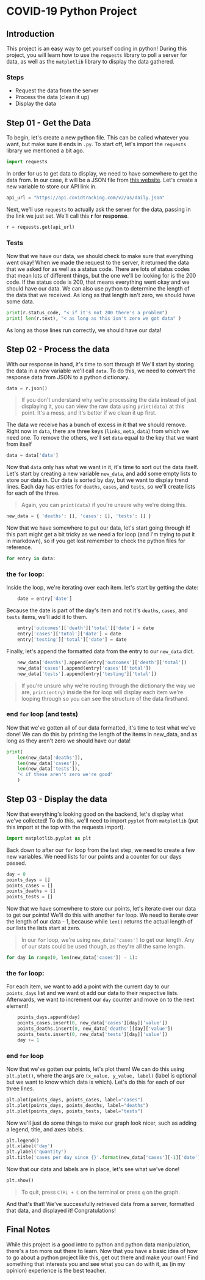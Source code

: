 # COVID-19 Python Project
## Introduction
This project is an easy way to get yourself coding in python! During this project, you will learn how to use the `requests` library to poll a server for data, as well as the `matplotlib` library to display the data gathered.

### Steps
- Request the data from the server
- Process the data (clean it up)
- Display the data

## Step 01 - Get the Data
To begin, let's create a new python file. This can be called whatever you want, but make sure it ends in `.py`. To start off, let's import the `requests` library we mentioned a bit ago.

```python
import requests
```

In order for us to get data to display, we need to have somewhere to get the data from. In our case, it will be a JSON file from [this website](covidtracking.com). Let's create a new variable to store our API link in.

```python
api_url = "https://api.covidtracking.com/v2/us/daily.json"
```

Next, we'll use `requests` to actually ask the server for the data, passing in the link we just set. We'll call this <b>r</b> for <b>response</b>.

```python
r = requests.get(api_url)
```
### Tests
Now that we have our data, we should check to make sure that everything went okay! When we made the request to the server, it returned the data that we asked for as well as a status code. There are lots of status codes that mean lots of different things, but the one we'll be looking for is the 200 code. If the status code is 200, that means everything went okay and we should have our data. We can also use python to determine the length of the data that we received. As long as that length isn't zero, we should have some data.

```python
print(r.status_code, "< if it's not 200 there's a problem")
print( len(r.text), "< as long as this isn't zero we got data" )
```

As long as those lines run correctly, we should have our data!

## Step 02 - Process the data
With our response in hand, it's time to sort through it! We'll start by storing the data in a new variable we'll call `data`. To do this, we need to convert the response data from JSON to a python dictionary.

```python
data = r.json()
```

> If you don't understand why we're processing the data instead of just displaying it, you can view the raw data using `print(data)` at this point. It's a mess, and it's better if we clean it up first.

The data we receive has a bunch of excess in it that we should remove. Right now in `data`, there are three keys (`links`, `meta`, `data`) from which we need one. To remove the others, we'll set `data` equal to the key that we want from itself

```python
data = data['data']
```

Now that `data` only has what we want in it, it's time to sort out the data itself. Let's start by creating a new variable `new_data`, and add some empty lists to store our data in. Our data is sorted by day, but we want to display trend lines. Each day has entries for `deaths`, `cases`, and `tests`, so we'll create lists for each of the three.

> Again, you can `print(data)` if you're unsure why we're doing this.

```python
new_data = { 'deaths': [], 'cases': [], 'tests': [] }
```

Now that we have somewhere to put our data, let's start going through it! this part might get a bit tricky as we need a for loop (and I'm trying to put it in markdown), so if you get lost remember to check the python files for reference.
```python
for entry in data:
```
### the `for` loop:
Inside the loop, we're iterating over each item. let's start by getting the date:

```python
    date = entry['date']
```

Because the date is part of the day's item and not it's `deaths`, `cases`, and `tests` items, we'll add it to them.

```python
    entry['outcomes']['death']['total']['date'] = date
    entry['cases']['total']['date'] = date
    entry['testing']['total']['date'] = date
```

Finally, let's append the formatted data from the entry to our `new_data` dict.

```python
    new_data['deaths'].append(entry['outcomes']['death']['total'])
    new_data['cases'].append(entry['cases']['total'])
    new_data['tests'].append(entry['testing']['total'])
```

> If you're unsure why we're routing through the dictionary the way we are, `print(entry)` inside the for loop will display each item we're looping through so you can see the structure of the data firsthand.

### end `for` loop (and tests)
Now that we've gotten all of our data formatted, it's time to test what we've done! We can do this by printing the length of the items in new_data, and as long as they aren't zero we should have our data!

```python
print(
    len(new_data['deaths']),
    len(new_data['cases']),
    len(new_data['tests']),
    "< if these aren't zero we're good"
    )
```

## Step 03 - Display the data
Now that everything's looking good on the backend, let's display what we've collected! To do this, we'll need to import `pyplot` from `matplotlib` (put this import at the top with the requests import).

```python
import matplotlib.pyplot as plt
```
Back down to after our `for` loop from the last step, we need to create a few new variables. We need lists for our points and a counter for our days passed.

```python
day = 0
points_days = []
points_cases = []
points_deaths = []
points_tests = []
```

Now that we have somewhere to store our points, let's iterate over our data to get our points! We'll do this with another `for` loop. We need to iterate over the length of our data - 1, because while `len()` returns the actual length of our lists the lists start at zero.

> In our `for` loop, we're using `new_data['cases']` to get our length. Any of our stats could be used though, as they're all the same length.

```python
for day in range(0, len(new_data['cases']) - 1):
```

### the `for` loop:
For each item, we want to add a point with the current day to our `points_days` list and we want ot add our data to their respective lists. Afterwards, we want to increment our `day` counter and move on to the next element!

```python
    points_days.append(day)
    points_cases.insert(0, new_data['cases'][day]['value'])
    points_deaths.insert(0, new_data['deaths'][day]['value'])
    points_tests.insert(0, new_data['tests'][day]['value'])
    day += 1
```

### end `for` loop
Now that we've gotten our points, let's plot them! We can do this using `plt.plot()`, where the args are `(x_value, y_value, label)` (label is optional but we want to know which data is which). Let's do this for each of our three lines.

```python
plt.plot(points_days, points_cases, label="cases")
plt.plot(points_days, points_deaths, label="deaths")
plt.plot(points_days, points_tests, label="tests")
```

Now we'll just do some things to make our graph look nicer, such as adding a legend, title, and axes labels.

```python
plt.legend()
plt.xlabel('day')
plt.ylabel('quantity')
plt.title('cases per day since {}'.format(new_data['cases'][-1]['date']))
```

Now that our data and labels are in place, let's see what we've done!

```python
plt.show()
```

> To quit, press `CTRL + C` on the terminal or press `q` on the graph.

And that's that! We've successfully retrieved data from a server, formatted that data, and displayed it! Congratulations!

## Final Notes
While this project is a good intro to python and python data manipulation, there's a ton more out there to learn. Now that you have a basic idea of how to go about a python project like this, get out there and make your own! Find something that interests you and see what you can do with it, as (in my opinion) experience is the best teacher.
